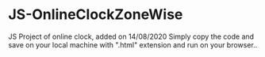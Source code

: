 # JS-OnlineClockZoneWise
JS Project of online clock, added on 14/08/2020
Simply copy the code and save on your local machine with ".html" extension and run on your browser..
